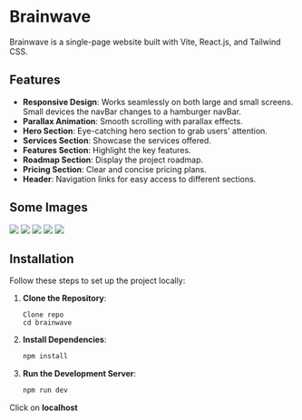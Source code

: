 # Brainwave

Brainwave is a single-page website built with Vite, React.js, and Tailwind CSS.

## Features

- **Responsive Design**: Works seamlessly on both large and small screens. Small devices the navBar changes to a hamburger navBar.
- **Parallax Animation**: Smooth scrolling with parallax effects.
- **Hero Section**: Eye-catching hero section to grab users' attention.
- **Services Section**: Showcase the services offered.
- **Features Section**: Highlight the key features.
- **Roadmap Section**: Display the project roadmap.
- **Pricing Section**: Clear and concise pricing plans.
- **Header**: Navigation links for easy access to different sections.

## Some Images

<img src =https://github.com/user-attachments/assets/f583f3a6-754b-4a33-90d4-e8c96714b95a/>
<img src =https://github.com/user-attachments/assets/fbdfc416-d0ef-4b36-8d37-0edf2c4a2316/>
<img src =https://github.com/user-attachments/assets/760ae78d-557b-4a93-9706-dd5b538b33d3/>
<img src =https://github.com/user-attachments/assets/9339eb2b-6a91-4529-9071-50eee7f16d6a/>
<img src =https://github.com/user-attachments/assets/67628c0c-fefc-421b-b69b-0c0f4fe9a239)/>



## Installation

Follow these steps to set up the project locally:

1. **Clone the Repository**:
   ```
   Clone repo
   cd brainwave
   ```

3. **Install Dependencies**:
    ```sh
    npm install
    ```

4. **Run the Development Server**:
    ```sh
    npm run dev
    ```
Click on **localhost**
